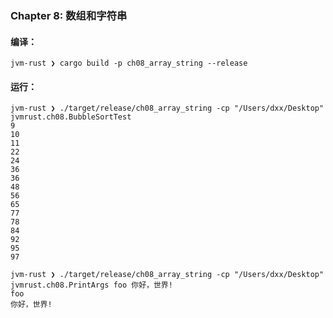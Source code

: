### Chapter 8: 数组和字符串

#### 编译：

```shell
jvm-rust ❯ cargo build -p ch08_array_string --release
```

#### 运行：

```shell
jvm-rust ❯ ./target/release/ch08_array_string -cp "/Users/dxx/Desktop" jvmrust.ch08.BubbleSortTest
9
10
11
22
24
36
36
48
56
65
77
78
84
92
95
97
```

```shell
jvm-rust ❯ ./target/release/ch08_array_string -cp "/Users/dxx/Desktop" jvmrust.ch08.PrintArgs foo 你好，世界!
foo
你好，世界!
```
